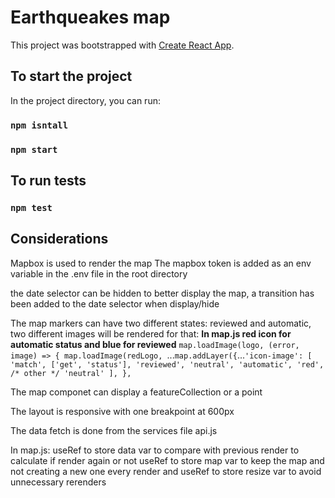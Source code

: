 # Earthqueakes map

This project was bootstrapped with [Create React App](https://github.com/facebook/create-react-app).

## To start the project

In the project directory, you can run:
### `npm isntall`
### `npm start`

## To run tests

### `npm test`

## Considerations

Mapbox is used to render the map
The mapbox token is added as an env variable in the .env file in the root directory

the date selector can be hidden to better display the map, a transition has been added to the date selector when display/hide

The map markers can have two different states: reviewed and automatic, two different images will be rendered for that:
**In map.js red icon for automatic status and blue for reviewed**
`
				map.loadImage(logo, (error, image) => {
					map.loadImage(redLogo, 
					`...`
					map.addLayer({
						`...`
							'icon-image': [
								'match',
								['get', 'status'],
								'reviewed',
									'neutral',
								'automatic',
									'red',
								/* other */ 'neutral'
								],
						},
`


The map componet can display a featureCollection or a point

The layout is responsive with one breakpoint at 600px

The data fetch is done from the services file api.js

In map.js:
useRef to store data var to compare with previous render to calculate if render again or not
useRef to store map var to keep the map and not creating a new one every render
and useRef to store resize var to avoid unnecessary rerenders
